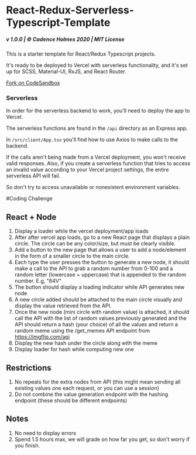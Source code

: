# React-Redux-Serverless-Typescript-Template

##### v 1.0.0 | © Cadence Holmes 2020 | MIT License

This is a starter template for React/Redux Typescript projects.

It's ready to be deployed to Vercel with serverless functionality, and it's set up for SCSS, Material-UI, RxJS, and React Router.

[Fork on CodeSandbox](https://codesandbox.io/s/react-redux-serverless-typescript-template-4sigy?file=/README.md)

### Serverless

In order for the serverless backend to work, you'll need to deploy the app to Vercel.

The serverless functions are found in the `/api` directory as an Express app.

In `/src/client/App.tsx` you'll find how to use Axios to make calls to the backend.

If the calls aren't being made from a Vercel deployment, you won't receive valid responses. Also, if you create a serverless function that tries to access an invalid value according to your Vercel project settings, the entire serverless API will fail.

So don't try to access unavailable or nonexistent environment variables.

#Coding Challenge

## React + Node
1. Display a loader while the vercel deployment/app loads
2. After after vercel app loads, go to a new React page that displays a plain circle. The circle can be any color/size, but must be clearly visible.
3. Add a button to the new page that allows a user to add a node/element in the form of a smaller circle to the main circle.
4. Each type the user presses the button to generate a new node, it should make a call to the API to grab a random number from 0-100 and a random letter (lowercase + uppercase) that is appended to the random number. E.g, "64V"
5. The button should display a loading indicator while API generates new node
6. A new circle added should be attached to the main circle visually and display the value retrieved from the API.
7. Once the new node (mini circle with random value) is attached, it should call the API with the list of random values previously generated and the API should return a hash (your choice) of all the values and return a random meme using the /get_memes API endpoint from https://imgflip.com/api
8. Display the new hash under the circle along with the meme
9. Display loader for hash while computing new one
## Restrictions
1. No repeats for the extra nodes from API (this might mean sending all existing values one each request, or you can use a session)
2. Do not combine the value generation endpoint with the hashing endpoint (these should be different endpoints)
## Notes
1. No need to display errors
2. Spend 1.5 hours max, we will grade on how far you get, so don't worry if you finish.
